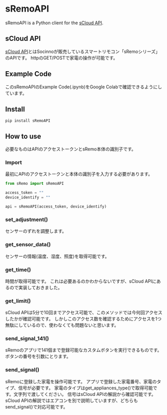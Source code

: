 # sRemoAPI
sRemoAPI is a Python client for the [sCloud API](https://sremosup.socinno.com/page-2872/).

## sCloud API
[sCloud API](https://sremosup.socinno.com/page-2872/)とはSocinnoが販売しているスマートリモコン「sRemoシリーズ」のAPIです。
httpのGET/POSTで家電の操作が可能です。

## Example Code
このsRemoAPIのExample Code(.ipynb)をGoogle Colabで確認できるようにしています。

## Install

```shell
pip install sRemoAPI
```

## How to use
必要なものはAPIのアクセストークンとsRemo本体の識別子です。

### Import
最初にAPIのアクセストークンと本体の識別子を入力する必要があります。

```python
from sRemo import sRemoAPI

access_token = ""
device_identify = ""

api = sRemoAPI(access_token, device_identify)
```

### set_adjustment()
センサーのずれを調整します。

### get_sensor_data()
センサーの情報(温度、湿度、照度)を取得可能です。

### get_time()
時間が取得可能です。
これは必要あるのかわからないですが、sCloud APIにあるので実装しておきました。

### get_limit()
sCloud APIは5分で10回までアクセス可能で、このメソッドでは今何回アクセスしたかが確認可能です。
しかしこのアクセス数を確認するためにアクセスを1つ無駄にしているので、使わなくても問題ないと思います。


### send_signal_141()
sRemoのアプリで141個まで登録可能なカスタムボタンを実行できるものです。
ボタンの番号を引数にとります。

### send_signal()
sRemoに登録した家電を操作可能です。
アプリで登録した家電番号、家電のタイプ、信号が必要です。
家電のタイプはget_appliances_type()で取得可能です。文字列で渡してください。
信号はsCloud APIの解説から確認可能です。
sCloud APIの解説ではエアコンを別で説明していますが、どちらもsend_signal()で対応可能です。

